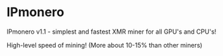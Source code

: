 # IPmonero
IPmonero v1.1 - simplest and fastest XMR miner for all GPU's and CPU's!

High-level speed of mining! (More about 10-15% than other miners)


